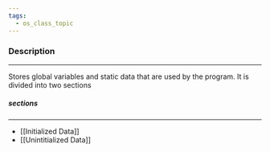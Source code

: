 ```yaml
---
tags:
  - os_class_topic
---
```

### Description
---
Stores global variables and static data that are used by the program. It is divided into two sections

##### sections
---
- [[Initialized Data]]
- [[Unintitialized Data]]